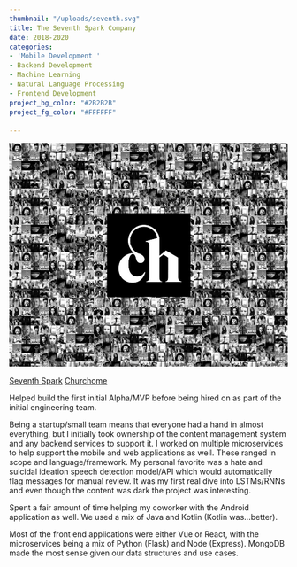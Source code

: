 ```yaml
---
thumbnail: "/uploads/seventh.svg"
title: The Seventh Spark Company
date: 2018-2020
categories:
- 'Mobile Development '
- Backend Development
- Machine Learning
- Natural Language Processing
- Frontend Development
project_bg_color: "#2B2B2B"
project_fg_color: "#FFFFFF"

---
```

![](/uploads/web-case-study.jpg)

[Seventh Spark](https://www.seventhspark.com/ "https://www.seventhspark.com/")   [Churchome](https://churchome.org/ "https://churchome.org/")

Helped build the first initial Alpha/MVP before being hired on as part of the initial engineering team.

Being a startup/small team means that everyone had a hand in almost everything, but I initially took ownership of the content management system and any backend services to support it. I worked on multiple microservices to help support the mobile and web applications as well. These ranged in scope and language/framework. My personal favorite was a hate and suicidal ideation speech detection model/API which would automatically flag messages for manual review. It was my first real dive into LSTMs/RNNs and even though the content was dark the project was interesting.

Spent a fair amount of time helping my coworker with the Android application as well. We used a mix of Java and Kotlin (Kotlin was...better).

Most of the front end applications were either Vue or React, with the microservices being a mix of Python (Flask) and Node (Express). MongoDB made the most sense given our data structures and use cases.